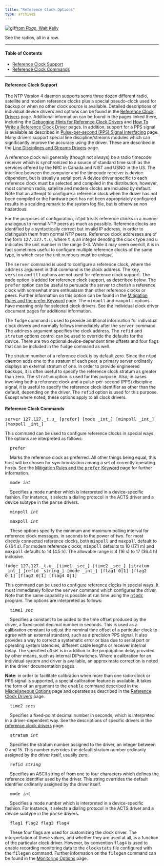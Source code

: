 ```yaml
---
title: "Reference Clock Options"
type: archives
---
```


![gif](/archives/pic/boom4.gif)[from _Pogo_, Walt Kelly](http://www.eecis.udel.edu/~mills/pictures.html)

See the radios, all in a row.

* * *

#### Table of Contents

*   [Reference Clock Support](/archives/4.1.1/clockopt/#reference-clock-support)
*   [Reference Clock Commands](/archives/4.1.1/clockopt/#reference-clock-commands)

* * *

#### Reference Clock Support

The NTP Version 4 daemon supports some three dozen different radio, satellite and modem reference clocks plus a special pseudo-clock used for backup or when no other clock source is available. Detailed descriptions of individual device drivers and options can be found in the [Reference Clock Drivers](/archives/4.1.1/refclock) page. Additional information can be found in the pages linked there, including the [Debugging Hints for Reference Clock Drivers](/archives/4.1.1/rdebug) and [How To Write a Reference Clock Driver](/archives/4.1.1/howto) pages. In addition, support for a PPS signal is available as described in [Pulse-per-second (PPS) Signal Interfacing](/archives/4.1.1/pps) page. Many drivers support special line discipline/streams modules which can significantly improve the accuracy using the driver. These are described in the [Line Disciplines and Streams Drivers](/archives/4.1.1/ldisc) page.

A reference clock will generally (though not always) be a radio timecode receiver which is synchronized to a source of standard time such as the services offered by the NRC in Canada and NIST and USNO in the US. The interface between the computer and the timecode receiver is device dependent, but is usually a serial port. A device driver specific to each reference clock must be selected and compiled in the distribution; however, most common radio, satellite and modem clocks are included by default. Note that an attempt to configure a reference clock when the driver has not been compiled or the hardware port has not been appropriately configured results in a scalding remark to the system log file, but is otherwise non hazardous.

For the purposes of configuration, <tt>ntpd</tt> treats reference clocks in a manner analogous to normal NTP peers as much as possible. Reference clocks are identified by a syntactically correct but invalid IP address, in order to distinguish them from normal NTP peers. Reference clock addresses are of the form <tt>127.127.t.u</tt>, where <tt>t</tt> is an integer denoting the clock type and <tt>u</tt> indicates the unit number in the range 0-3. While it may seem overkill, it is in fact sometimes useful to configure multiple reference clocks of the same type, in which case the unit numbers must be unique.

The <tt>server</tt> command is used to configure a reference clock, where the <tt>address</tt> argument in that command is the clock address. The <tt>key</tt>, <tt>version</tt> and <tt>ttl</tt> options are not used for reference clock support. The <tt>mode</tt> option is added for reference clock support, as described below. The <tt>prefer</tt> option can be useful to persuade the server to cherish a reference clock with somewhat more enthusiasm than other reference clocks or peers. Further information on this option can be found in the [Mitigation Rules and the prefer Keyword](/archives/4.1.1/prefer) page. The <tt>minpoll</tt> and <tt>maxpoll</tt> options have meaning only for selected clock drivers. See the individual clock driver document pages for additional information.

The <tt>fudge</tt> command is used to provide additional information for individual clock drivers and normally follows immediately after the <tt>server</tt> command. The <tt>address</tt> argument specifies the clock address. The <tt>refid</tt> and <tt>stratum</tt> options control can be used to override the defaults for the device. There are two optional device-dependent time offsets and four flags that can be included in the <tt>fudge</tt> command as well.

The stratum number of a reference clock is by default zero. Since the <tt>ntpd</tt> daemon adds one to the stratum of each peer, a primary server ordinarily displays an external stratum of one. In order to provide engineered backups, it is often useful to specify the reference clock stratum as greater than zero. The <tt>stratum</tt> option is used for this purpose. Also, in cases involving both a reference clock and a pulse-per-second (PPS) discipline signal, it is useful to specify the reference clock identifier as other than the default, depending on the driver. The <tt>refid</tt> option is used for this purpose. Except where noted, these options apply to all clock drivers.

#### Reference Clock Commands

<dt id="server"><tt>server 127.127._t.u_ [prefer] [mode _int_] [minpoll _int_] [maxpoll _int_]</tt></dt>

This command can be used to configure reference clocks in special ways. The options are interpreted as follows:

&nbsp;&nbsp;&nbsp;&nbsp;<tt>prefer</tt>

&nbsp;&nbsp;&nbsp;&nbsp;Marks the reference clock as preferred. All other things being equal, this host will be chosen for synchronization among a set of correctly operating hosts. See the [Mitigation Rules and the <tt>prefer</tt> Keyword](/archives/4.1.1/prefer) page for further information.

&nbsp;&nbsp;&nbsp;&nbsp;<tt>mode _int_</tt>

&nbsp;&nbsp;&nbsp;&nbsp;Specifies a mode number which is interpreted in a device-specific fashion. For instance, it selects a dialing protocol in the ACTS driver and a device subtype in the <tt>parse</tt> drivers.

&nbsp;&nbsp;&nbsp;&nbsp;<tt>minpoll _int_</tt>

&nbsp;&nbsp;&nbsp;&nbsp;<tt>maxpoll _int_</tt>

&nbsp;&nbsp;&nbsp;&nbsp;These options specify the minimum and maximum polling interval for reference clock messages, in seconds to the power of two. For most directly connected reference clocks, both <tt>minpoll</tt> and <tt>maxpoll</tt> default to 6 (64 s). For modem reference clocks, <tt>minpoll</tt> defaults to 10 (17.1 m) and <tt>maxpoll</tt> defaults to 14 (4.5 h). The allowable range is 4 (16 s) to 17 (36.4 h) inclusive.

<dt id="fudge"><tt>fudge 127.127._t.u_ [time1 _sec_] [time2 _sec_] [stratum _int_] [refid _string_] [mode _int_] [flag1 0|1] [flag2 0|1] [flag3 0|1] [flag4 0|1]</tt></dt>

This command can be used to configure reference clocks in special ways. It must immediately follow the <tt>server</tt> command which configures the driver. Note that the same capability is possible at run time using the <tt>[ntpdc](/archives/4.1.1/ntpdc)</tt> program. The options are interpreted as follows:

&nbsp;&nbsp;&nbsp;&nbsp;<tt>time1 _sec_</tt>

&nbsp;&nbsp;&nbsp;&nbsp;Specifies a constant to be added to the time offset produced by the driver, a fixed-point decimal number in seconds. This is used as a calibration constant to adjust the nominal time offset of a particular clock to agree with an external standard, such as a precision PPS signal. It also provides a way to correct a systematic error or bias due to serial port or operating system latencies, different cable lengths or receiver internal delay. The specified offset is in addition to the propagation delay provided by other means, such as internal DIPswitches. Where a calibration for an individual system and driver is available, an approximate correction is noted in the driver documentation pages.

**Note:** in order to facilitate calibration when more than one radio clock or PPS signal is supported, a special calibration feature is available. It takes the form of an argument to the <tt>enable</tt> command described in the [Miscellaneous Options](/archives/4.1.1/miscopt) page and operates as described in the [Reference Clock Drivers](/archives/4.1.1/refclock) page.

&nbsp;&nbsp;&nbsp;&nbsp;<tt>time2 _secs_</tt>

&nbsp;&nbsp;&nbsp;&nbsp;Specifies a fixed-point decimal number in seconds, which is interpreted in a driver-dependent way. See the descriptions of specific drivers in the [reference clock drivers](/archives/4.1.1/refclock) page.

&nbsp;&nbsp;&nbsp;&nbsp;<tt>stratum _int_</tt>

&nbsp;&nbsp;&nbsp;&nbsp;Specifies the stratum number assigned to the driver, an integer between 0 and 15. This number overrides the default stratum number ordinarily assigned by the driver itself, usually zero.

&nbsp;&nbsp;&nbsp;&nbsp;<tt>refid _string_</tt>

&nbsp;&nbsp;&nbsp;&nbsp;Specifies an ASCII string of from one to four characters which defines the reference identifier used by the driver. This string overrides the default identifier ordinarily assigned by the driver itself.

&nbsp;&nbsp;&nbsp;&nbsp;<tt>mode _int_</tt>

&nbsp;&nbsp;&nbsp;&nbsp;Specifies a mode number which is interpreted in a device-specific fashion. For instance, it selects a dialing protocol in the ACTS driver and a device subtype in the <tt>parse</tt> drivers. 

&nbsp;&nbsp;&nbsp;&nbsp;<tt>flag1 flag2 flag3 flag4</tt>

&nbsp;&nbsp;&nbsp;&nbsp;These four flags are used for customizing the clock driver. The interpretation of these values, and whether they are used at all, is a function of the particular clock driver. However, by convention <tt>flag4</tt> is used to enable recording monitoring data to the <tt>clockstats</tt> file configured with the <tt>filegen</tt> command. Further information on the <tt>filegen</tt> command can be found in the [Monitoring Options](/archives/4.1.1/monopt) page.